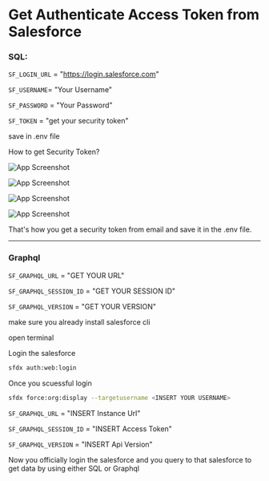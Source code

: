 
# Get Authenticate Access Token from Salesforce

### SQL: 

`SF_LOGIN_URL` = "https://login.salesforce.com"

`SF_USERNAME`= "Your Username"

`SF_PASSWORD` = "Your Password"

`SF_TOKEN` = "get your security token"

save in .env file

How to get Security Token?

![App Screenshot](https://salesforcefaqs.com/wp-content/uploads/2023/01/How-to-get-security-token-in-salesforce-1024x504.png)

![App Screenshot](https://salesforcefaqs.com/wp-content/uploads/2023/01/How-to-get-security-token-in-salesforce-lightning-1024x430.png)

![App Screenshot](https://salesforcefaqs.com/wp-content/uploads/2023/01/Get-security-toke-in-salesforce-1024x415.png)

![App Screenshot](https://salesforcefaqs.com/wp-content/uploads/2023/01/Get-security-token-in-salesforce-lightning-1536x655.png)

That's how you get a security token from email and save it in the .env file.

---

### Graphql

`SF_GRAPHQL_URL` = "GET YOUR URL"

`SF_GRAPHQL_SESSION_ID` = "GET YOUR SESSION ID"

`SF_GRAPHQL_VERSION` = "GET YOUR VERSION"

make sure you already install salesforce cli

open terminal 

Login the salesforce 

```bash
sfdx auth:web:login 
```

Once you scuessful login

```bash
sfdx force:org:display --targetusername <INSERT YOUR USERNAME>
```

`SF_GRAPHQL_URL` = "INSERT Instance Url"

`SF_GRAPHQL_SESSION_ID` = "INSERT Access Token"

`SF_GRAPHQL_VERSION` = "INSERT Api Version"


Now you officially login the salesforce and you query to that salesforce to get data by using either SQL or Graphql
